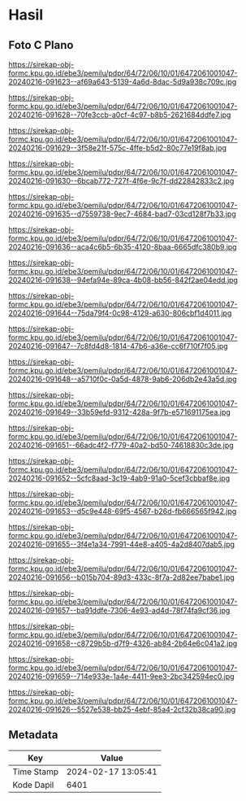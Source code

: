 # Hasil

## Foto C Plano

https://sirekap-obj-formc.kpu.go.id/ebe3/pemilu/pdpr/64/72/06/10/01/6472061001047-20240216-091623--af69a643-5139-4a6d-8dac-5d9a938c709c.jpg

https://sirekap-obj-formc.kpu.go.id/ebe3/pemilu/pdpr/64/72/06/10/01/6472061001047-20240216-091628--70fe3ccb-a0cf-4c97-b8b5-2621684ddfe7.jpg

https://sirekap-obj-formc.kpu.go.id/ebe3/pemilu/pdpr/64/72/06/10/01/6472061001047-20240216-091629--3f58e21f-575c-4ffe-b5d2-80c77e19f8ab.jpg

https://sirekap-obj-formc.kpu.go.id/ebe3/pemilu/pdpr/64/72/06/10/01/6472061001047-20240216-091630--6bcab772-727f-4f6e-9c7f-dd22842833c2.jpg

https://sirekap-obj-formc.kpu.go.id/ebe3/pemilu/pdpr/64/72/06/10/01/6472061001047-20240216-091635--d7559738-9ec7-4684-bad7-03cd128f7b33.jpg

https://sirekap-obj-formc.kpu.go.id/ebe3/pemilu/pdpr/64/72/06/10/01/6472061001047-20240216-091636--aca4c6b5-6b35-4120-8baa-6665dfc380b9.jpg

https://sirekap-obj-formc.kpu.go.id/ebe3/pemilu/pdpr/64/72/06/10/01/6472061001047-20240216-091638--94efa94e-89ca-4b08-bb56-842f2ae04edd.jpg

https://sirekap-obj-formc.kpu.go.id/ebe3/pemilu/pdpr/64/72/06/10/01/6472061001047-20240216-091644--75da79f4-0c98-4129-a630-806cbf1d4011.jpg

https://sirekap-obj-formc.kpu.go.id/ebe3/pemilu/pdpr/64/72/06/10/01/6472061001047-20240216-091647--7c8fd4d8-1814-47b6-a36e-cc6f710f7f05.jpg

https://sirekap-obj-formc.kpu.go.id/ebe3/pemilu/pdpr/64/72/06/10/01/6472061001047-20240216-091648--a5710f0c-0a5d-4878-9ab6-206db2e43a5d.jpg

https://sirekap-obj-formc.kpu.go.id/ebe3/pemilu/pdpr/64/72/06/10/01/6472061001047-20240216-091649--33b59efd-9312-428a-9f7b-e571691175ea.jpg

https://sirekap-obj-formc.kpu.go.id/ebe3/pemilu/pdpr/64/72/06/10/01/6472061001047-20240216-091651--66adc4f2-f779-40a2-bd50-74618830c3de.jpg

https://sirekap-obj-formc.kpu.go.id/ebe3/pemilu/pdpr/64/72/06/10/01/6472061001047-20240216-091652--5cfc8aad-3c19-4ab9-91a0-5cef3cbbaf8e.jpg

https://sirekap-obj-formc.kpu.go.id/ebe3/pemilu/pdpr/64/72/06/10/01/6472061001047-20240216-091653--d5c9e448-69f5-4567-b26d-fb666565f942.jpg

https://sirekap-obj-formc.kpu.go.id/ebe3/pemilu/pdpr/64/72/06/10/01/6472061001047-20240216-091655--3f4e1a34-7991-44e8-a405-4a2d8407dab5.jpg

https://sirekap-obj-formc.kpu.go.id/ebe3/pemilu/pdpr/64/72/06/10/01/6472061001047-20240216-091656--b015b704-89d3-433c-8f7a-2d82ee7babe1.jpg

https://sirekap-obj-formc.kpu.go.id/ebe3/pemilu/pdpr/64/72/06/10/01/6472061001047-20240216-091657--ba91ddfe-7306-4e93-ad4d-78f74fa9cf36.jpg

https://sirekap-obj-formc.kpu.go.id/ebe3/pemilu/pdpr/64/72/06/10/01/6472061001047-20240216-091658--c8729b5b-d7f9-4326-ab84-2b64e6c041a2.jpg

https://sirekap-obj-formc.kpu.go.id/ebe3/pemilu/pdpr/64/72/06/10/01/6472061001047-20240216-091659--714e933e-1a4e-4411-9ee3-2bc342594ec0.jpg

https://sirekap-obj-formc.kpu.go.id/ebe3/pemilu/pdpr/64/72/06/10/01/6472061001047-20240216-091626--5527e538-bb25-4ebf-85a4-2cf32b38ca90.jpg


## Metadata

| Key        | Value               |
| ---------- | ------------------- |
| Time Stamp | 2024-02-17 13:05:41 |
| Kode Dapil | 6401                |




